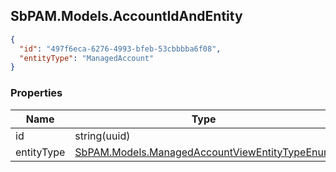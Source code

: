 
<h2 id="tocS_SbPAM.Models.AccountIdAndEntity">SbPAM.Models.AccountIdAndEntity</h2>

<a id="schemasbpam.models.accountidandentity"></a>
<a id="schema_SbPAM.Models.AccountIdAndEntity"></a>
<a id="tocSsbpam.models.accountidandentity"></a>
<a id="tocssbpam.models.accountidandentity"></a>

```json
{
  "id": "497f6eca-6276-4993-bfeb-53cbbbba6f08",
  "entityType": "ManagedAccount"
}

```

### Properties

|Name|Type|Required|Restrictions|Description|
|---|---|---|---|---|
|id|string(uuid)|false|none|none|
|entityType|[SbPAM.Models.ManagedAccountViewEntityTypeEnum](#schemasbpam.models.managedaccountviewentitytypeenum)|false|none|none|


